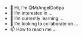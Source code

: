 - 👋 Hi, I’m @MrAngelDo6pa
- 👀 I’m interested in ...
- 🌱 I’m currently learning ...
- 💞️ I’m looking to collaborate on ...
- 📫 How to reach me ...

<!---
MrAngelDo6pa/MrAngelDo6pa is a ✨ special ✨ repository because its `README.md` (this file) appears on your GitHub profile.
You can click the Preview link to take a look at your changes.
--->
